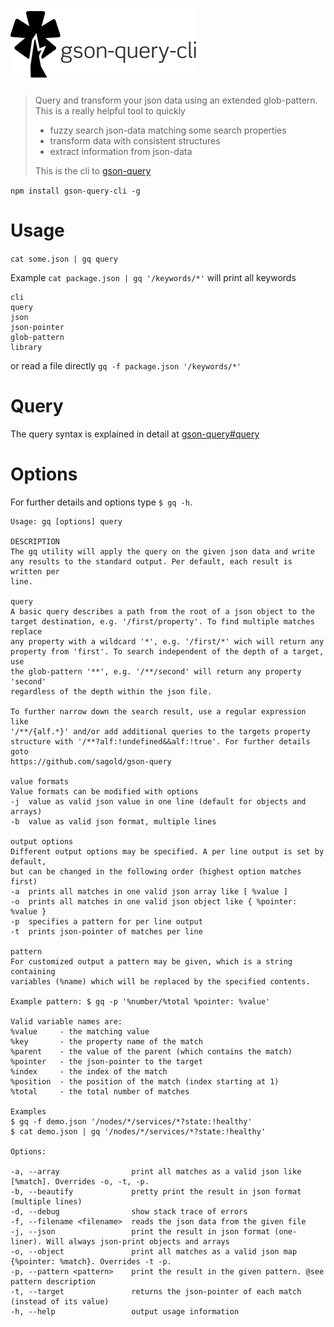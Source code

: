 <h1 align="left"><img src="./docs/gson-query-cli.png" width="298" alt="gson-query-cli"></h1>

> Query and transform your json data using an extended glob-pattern. This is a really helpful tool to quickly
>
> - fuzzy search json-data matching some search properties
> - transform data with consistent structures
> - extract information from json-data
>
> This is the cli to [gson-query](https://github.com/sagold/gson-query)

`npm install gson-query-cli -g`


# Usage

`cat some.json | gq query`

Example `cat package.json | gq '/keywords/*'` will print all keywords

```
cli
query
json
json-pointer
glob-pattern
library
```

or read a file directly `gq -f package.json '/keywords/*'`


# Query

The query syntax is explained in detail at [gson-query#query](https://github.com/sagold/gson-query#query)


# Options

For further details and options type `$ gq -h`.

```
Usage: gq [options] query

DESCRIPTION
The gq utility will apply the query on the given json data and write
any results to the standard output. Per default, each result is written per
line.

query
A basic query describes a path from the root of a json object to the
target destination, e.g. '/first/property'. To find multiple matches replace
any property with a wildcard '*', e.g. '/first/*' wich will return any
property from 'first'. To search independent of the depth of a target, use
the glob-pattern '**', e.g. '/**/second' will return any property 'second'
regardless of the depth within the json file.

To further narrow down the search result, use a regular expression like
'/**/{alf.*}' and/or add additional queries to the targets property
structure with '/**?alf:!undefined&&alf:!true'. For further details goto
https://github.com/sagold/gson-query

value formats
Value formats can be modified with options
-j  value as valid json value in one line (default for objects and arrays)
-b  value as valid json format, multiple lines

output options
Different output options may be specified. A per line output is set by default,
but can be changed in the following order (highest option matches first)
-a  prints all matches in one valid json array like [ %value ]
-o  prints all matches in one valid json object like { %pointer: %value }
-p  specifies a pattern for per line output
-t  prints json-pointer of matches per line

pattern
For customized output a pattern may be given, which is a string containing
variables (%name) which will be replaced by the specified contents.

Example pattern: $ gq -p '%number/%total %pointer: %value'

Valid variable names are:
%value     - the matching value
%key       - the property name of the match
%parent    - the value of the parent (which contains the match)
%pointer   - the json-pointer to the target
%index     - the index of the match
%position  - the position of the match (index starting at 1)
%total     - the total number of matches

Examples
$ gq -f demo.json '/nodes/*/services/*?state:!healthy'
$ cat demo.json | gq '/nodes/*/services/*?state:!healthy'

Options:

-a, --array                print all matches as a valid json like [%match]. Overrides -o, -t, -p.
-b, --beautify             pretty print the result in json format (multiple lines)
-d, --debug                show stack trace of errors
-f, --filename <filename>  reads the json data from the given file
-j, --json                 print the result in json format (one-liner). Will always json-print objects and arrays
-o, --object               print all matches as a valid json map {%pointer: %match}. Overrides -t -p.
-p, --pattern <pattern>    print the result in the given pattern. @see pattern description
-t, --target               returns the json-pointer of each match (instead of its value)
-h, --help                 output usage information
```
